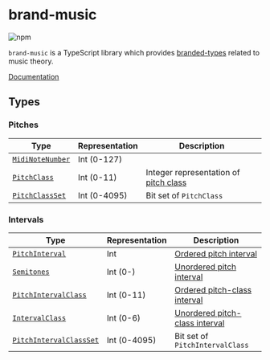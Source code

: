 # brand-music

![npm](https://img.shields.io/npm/v/brand-music)

`brand-music` is a TypeScript library which provides [branded-types](https://github.com/Microsoft/TypeScript/blob/7b48a182c05ea4dea81bab73ecbbe9e013a79e99/src/compiler/types.ts#L693-L698) related to music theory.

[Documentation](https://noriapi.github.io/brand-music/)

## Types

### Pitches

| Type                                                                                    | Representation | Description                                                                        |
| --------------------------------------------------------------------------------------- | -------------- | ---------------------------------------------------------------------------------- |
| [`MidiNoteNumber`](https://noriapi.github.io/brand-music/namespaces/MNN#midinotenumber) | Int (0-127)    |                                                                                    |
| [`PitchClass`](https://noriapi.github.io/brand-music/namespaces/PC#pitchclass)          | Int (0-11)     | Integer representation of [pitch class](https://en.wikipedia.org/wiki/Pitch_class) |
| [`PitchClassSet`](https://noriapi.github.io/brand-music/namespaces/PCS#pitchclassset)   | Int (0-4095)   | Bit set of `PitchClass`                                                            |

### Intervals

| Type                                                                                                   | Representation | Description                                                                                                                                |
| ------------------------------------------------------------------------------------------------------ | -------------- | ------------------------------------------------------------------------------------------------------------------------------------------ |
| [`PitchInterval`](https://noriapi.github.io/brand-music/namespaces/PI#pitchinterval)                   | Int            | [Ordered pitch interval](https://en.wikipedia.org/wiki/Pitch_interval#Ordered_Pitch_Interval)                                              |
| [`Semitones`](https://noriapi.github.io/brand-music/namespaces/S#semitones)                            | Int (0-)       | [Unordered pitch interval](https://en.wikipedia.org/wiki/Pitch_interval#Unordered_Pitch_Interval)                                          |
| [`PitchIntervalClass`](https://noriapi.github.io/brand-music/namespaces/PIC#pitchintervalclass)        | Int (0-11)     | [Ordered pitch-class interval](<https://en.wikipedia.org/wiki/Pitch_interval#Ordered_pitch-class_intervals_('pitch_interval_class;_PIC')>) |
| [`IntervalClass`](https://noriapi.github.io/brand-music/namespaces/IC#intervalclass)                   | Int (0-6)      | [Unordered pitch-class interval](<https://en.wikipedia.org/wiki/Pitch_interval#Unordered_pitch-class_intervals_('interval_class;_IC')>)    |
| [`PitchIntervalClassSet`](https://noriapi.github.io/brand-music/namespaces/PICS#pitchintervalclassset) | Int (0-4095)   | Bit set of `PitchIntervalClass`                                                                                                            |
